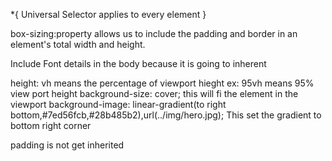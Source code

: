 *{
Universal Selector applies to every element
}

box-sizing:property allows us to include the padding and border in an element's total width and height.


Include Font details in the body because it is going to inherent

height: vh means the percentage of viewport hieght ex: 95vh means 95% view port height
background-size: cover; this will fi the element in the viewport
background-image: linear-gradient(to right bottom,#7ed56fcb,#28b485b2),url(../img/hero.jpg); This set the gradient to bottom right corner

padding is not get inherited
